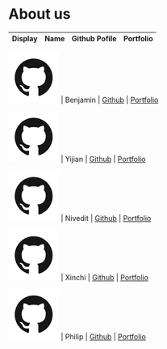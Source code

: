 # About us

Display | Name | Github Pofile | Portfolio
--------|:----:|:-------------:|:--------:

![](./team/assets/github_cat.png) | Benjamin | [Github](https://github.com/yakultbottle) | [Portfolio](docs/team/yakultbottle.md)

![](./team/assets/github_cat.png) | Yijian | [Github](https://github.com/yijiano) | [Portfolio](docs/team/yijiano.md)

![](./team/assets/github_cat.png) | Nivedit | [Github](https://github.com/cnivedit) | [Portfolio](docs/team/cnivedit.md)

![](./team/assets/github_cat.png) | Xinchi | [Github](https://github.com/cxc0418) | [Portfolio](docs/team/cxc0418.md)

![](./team/assets/github_cat.png) | Philip | [Github](https://github.com/philip1304) | [Portfolio](docs/team/philip1304.md)
